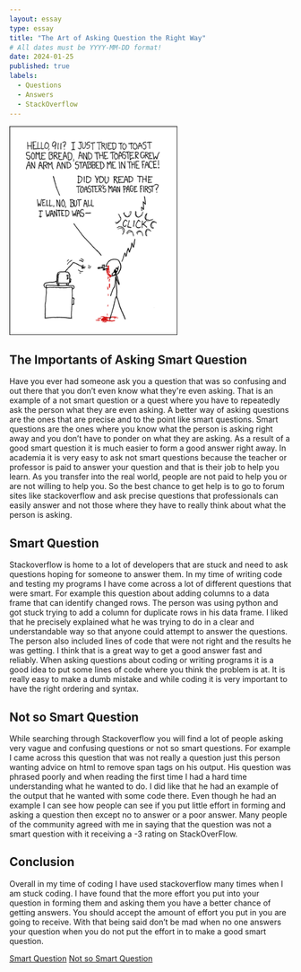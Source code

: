 ```yaml
---
layout: essay
type: essay
title: "The Art of Asking Question the Right Way"
# All dates must be YYYY-MM-DD format!
date: 2024-01-25
published: true
labels:
  - Questions
  - Answers
  - StackOverflow
---
```


<img width="300px" class="rounded float-start pe-4" src="../img/smart-questions/rtfm.png">

## The Importants of Asking Smart Question

Have you ever had someone ask you a question that was so confusing and out there that you don’t even know what they're even asking. That is an example of a not smart question or a quest where you have to repeatedly ask the person what they are even asking. A better way of asking questions are the ones that are precise and to the point like smart questions. Smart questions are the ones where you know what the person is asking right away and you don’t have to ponder on what they are asking. As a result of a good smart question it is much easier to form a good answer right away. In academia it is very easy to ask not smart questions because the teacher or professor is paid to answer your question and that is their job to help you learn. As you transfer into the real world, people are not paid to help you or are not willing to help you. So the best chance to get help is to go to forum sites like stackoverflow and ask precise questions that professionals can easily answer and not those where they have to really think about what the person is asking.      

## Smart Question

Stackoverflow is home to a lot of developers that are stuck and need to ask questions hoping for someone to answer them. In my time of writing code and testing my programs I have come across a lot of different questions that were smart. For example this question about adding columns to a data frame that can identify changed rows. The person was using python and got stuck trying to add a column for duplicate rows in his data frame. I liked that he precisely explained what he was trying to do in a clear and understandable way so that anyone could attempt to answer the questions. The person also included lines of code that were not right and the results he was getting. I think that is a great way to get a good answer fast and reliably. When asking questions about coding or writing programs it is a good idea to put some lines of code where you think the problem is at. It is really easy to make a dumb mistake and while coding it is very important to have the right ordering and syntax.

## Not so Smart Question

While searching through Stackoverflow you will find a lot of people asking very vague and confusing questions or not so smart questions. For example I came across this question that was not really a question just this person wanting advice on html to remove span tags on his output. His question was phrased poorly and when reading the first time I had a hard time understanding what he wanted to do. I did like that he had an example of the output that he wanted with some code there. Even though he had an example I can see how people can see if you put little effort in forming and asking a question then except no to answer or a poor answer. Many people of the community agreed with me in saying that the question was not a smart question with it receiving a -3 rating on StackOverFlow.

## Conclusion

Overall in my time of coding I have used stackoverflow many times when I am stuck coding. I have found that the more effort you put into your question in forming them and asking them you have a better chance of getting answers. You should accept the amount of effort you put in you are going to receive. With that being said don’t be mad when no one answers your question when you do not put the effort in to make a good smart question.  


[Smart Question](https://stackoverflow.com/questions/77878128/add-column-to-data-frame-that-can-identify-changed-rows)
[Not so Smart Question](https://stackoverflow.com/questions/77878138/parse-html-to-remove-all-span-tags-which-belong-to-a-particular-class-but-keep) 
